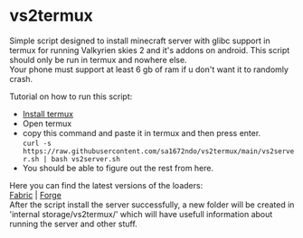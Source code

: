 # vs2termux
Simple script designed to install minecraft server with glibc support in termux for running Valkyrien skies 2 and it's addons on android.
This script should only be run in termux and nowhere else.                                  
Your phone must support at least 6 gb of ram if u don't want it to randomly crash.

Tutorial on how to run this script:
- [Install termux](https://github.com/termux/termux-app/releases/tag/v0.118.0)
- Open termux
- copy this command and paste it in termux and then press enter.      
`curl -s https://raw.githubusercontent.com/sa1672ndo/vs2termux/main/vs2server.sh | bash vs2server.sh`
- You should be able to figure out the rest from here.

Here you can find the latest versions of the loaders:        
[Fabric](https://fabricmc.net/develop/)   |   [Forge](https://files.minecraftforge.net/net/minecraftforge/forge/)            
After the script install the server successfully, a new folder will be created in 'internal storage/vs2termux/' which will have usefull information about running the server and other stuff.

